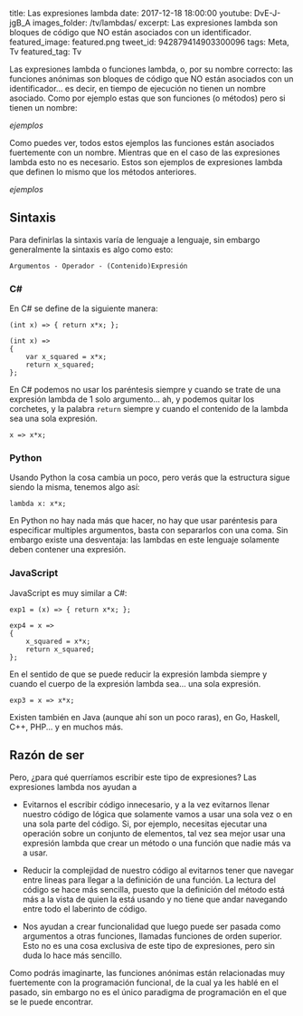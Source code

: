 title: Las expresiones lambda
date: 2017-12-18 18:00:00
youtube: DvE-J-jgB_A
images_folder: /tv/lambdas/
excerpt: Las expresiones lambda son bloques de código que NO están asociados con un identificador.
featured_image: featured.png
tweet_id: 942879414903300096
tags: Meta, Tv
featured_tag: Tv

Las expresiones lambda o funciones lambda, o, por su nombre correcto: las funciones anónimas son bloques de código que NO están asociados con un identificador... es decir, en tiempo de ejecución no tienen un nombre asociado. Como por ejemplo estas que son funciones (o métodos) pero si tienen un nombre:

_ejemplos_

Como puedes ver, todos estos ejemplos las funciones están asociados fuertemente con un nombre. Mientras que en el caso de las expresiones lambda esto no es necesario. Estos son ejemplos de expresiones lambda que definen lo mismo que los métodos anteriores.

_ejemplos_

## Sintaxis

Para definirlas la sintaxis varía de lenguaje a lenguaje, sin embargo generalmente la sintaxis es algo como esto:

```
Argumentos - Operador - (Contenido)Expresión
```

### C#
En C# se define de la siguiente manera:

```
(int x) => { return x*x; };
```

```
(int x) => 
{ 
	var x_squared = x*x;
	return x_squared; 
};
```

En C# podemos no usar los paréntesis siempre y cuando se trate de una expresión lambda de 1 solo argumento... ah, y podemos quitar los corchetes, y la palabra `return` siempre y cuando el contenido de la lambda sea una sola expresión.  

```
x => x*x;
```

### Python  

Usando Python la cosa cambia un poco, pero verás que la estructura sigue siendo la misma, tenemos algo así:

```
lambda x: x*x;
```

En Python no hay nada más que hacer, no hay que usar paréntesis para especificar multiples argumentos, basta con separarlos con una coma. Sin embargo existe una desventaja: las lambdas en este lenguaje solamente deben contener una expresión. 

### JavaScript 

JavaScript es muy similar a C#:

```
exp1 = (x) => { return x*x; };
```

```
exp4 = x => 
{ 
	x_squared = x*x;
	return x_squared; 
};
```

En el sentido de que se puede reducir la expresión lambda siempre y cuando el cuerpo de la expresión lambda sea... una sola expresión.

```
exp3 = x => x*x;
```

Existen también en Java (aunque ahí son un poco raras), en Go, Haskell, C++, PHP... y en muchos más. 

## Razón de ser

Pero, ¿para qué querríamos escribir este tipo de expresiones?  Las expresiones lambda nos ayudan a

 - Evitarnos el escribir código innecesario, y a la vez evitarnos llenar nuestro código de lógica que solamente vamos a usar una sola vez o en una sola parte del código. Si, por ejemplo, necesitas ejecutar una operación sobre un conjunto de elementos, tal vez sea mejor usar una expresión lambda que crear un método o una función que nadie más va a usar.

 - Reducir la complejidad de nuestro código al evitarnos tener que navegar entre lineas para llegar a la definición de una función. La lectura del código se hace más sencilla, puesto que la definición del método está más a la vista de quien la está usando y no tiene que andar navegando entre todo el laberinto de código.  

 - Nos ayudan a crear funcionalidad que luego puede ser pasada como argumentos a otras funciones, llamadas funciones de orden superior. Esto no es una cosa exclusiva de este tipo de expresiones, pero sin duda lo hace más sencillo.
  
Como podrás imaginarte, las funciones anónimas están relacionadas muy fuertemente con la programación funcional, de la cual ya les hablé en el pasado, sin embargo no es el único paradigma de programación en el que se le puede encontrar.